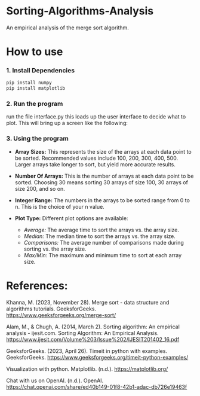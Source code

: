 # Sorting-Algorithms-Analysis
An empirical analysis of the merge sort algorithm.

# How to use
### 1. Install Dependencies
```bash
pip install numpy
pip install matplotlib
```

### 2. Run the program
run the file interface.py this loads up the user interface to decide what to plot. This will bring up a screen like the following: 



### 3. Using the program

- **Array Sizes:** This represents the size of the arrays at each data point to be sorted. Recommended values include 100, 200, 300, 400, 500. Larger arrays take longer to sort, but yield more accurate results.

- **Number Of Arrays:** This is the number of arrays at each data point to be sorted. Choosing 30 means sorting 30 arrays of size 100, 30 arrays of size 200, and so on.

- **Integer Range:** The numbers in the arrays to be sorted range from 0 to n. This is the choice of your n value.

- **Plot Type:** Different plot options are available:
  - *Average:* The average time to sort the arrays vs. the array size.
  - *Median:* The median time to sort the arrays vs. the array size.
  - *Comparisons:* The average number of comparisons made during sorting vs. the array size.
  - *Max/Min:* The maximum and minimum time to sort at each array size.





# References:
Khanna, M. (2023, November 28). Merge sort - data structure and algorithms tutorials. GeeksforGeeks. 
  https://www.geeksforgeeks.org/merge-sort/ 

Alam, M., & Chugh, A. (2014, March 2). Sorting algorithm: An empirical analysis - ijesit.com. Sorting Algorithm: An Empirical Analysis. 
  https://www.ijesit.com/Volume%203/Issue%202/IJESIT201402_16.pdf 

GeeksforGeeks. (2023, April 26). Timeit in python with examples. GeeksforGeeks.
   https://www.geeksforgeeks.org/timeit-python-examples/ 

Visualization with python. Matplotlib. (n.d.).
    https://matplotlib.org/ 

Chat with us on OpenAI. (n.d.). OpenAI.
https://chat.openai.com/share/ed40b149-01f8-42b1-adac-db726e19463f
